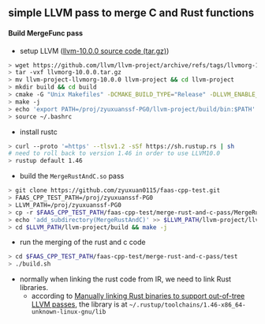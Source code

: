 ## simple LLVM pass to merge C and Rust functions

#### Build MergeFunc pass

- setup LLVM ([llvm-10.0.0 source code (tar.gz)](https://github.com/llvm/llvm-project/releases/tag/llvmorg-10.0.0))

```bash
> wget https://github.com/llvm/llvm-project/archive/refs/tags/llvmorg-10.0.0.tar.gz
> tar -vxf llvmorg-10.0.0.tar.gz
> mv llvm-project-llvmorg-10.0.0 llvm-project && cd llvm-project
> mkdir build && cd build
> cmake -G "Unix Makefiles" -DCMAKE_BUILD_TYPE="Release" -DLLVM_ENABLE_PROJECTS="clang;compiler-rt" ../llvm
> make -j
> echo 'export PATH=/proj/zyuxuanssf-PG0/llvm-project/build/bin:$PATH' >> ~/.bashrc
> source ~/.bashrc
```

- install rustc

```bash
> curl --proto '=https' --tlsv1.2 -sSf https://sh.rustup.rs | sh
# need to roll back to version 1.46 in order to use LLVM10.0
> rustup default 1.46
```

- build the `MergeRustAndC.so` pass
  
```bash
> git clone https://github.com/zyuxuan0115/faas-cpp-test.git
> FAAS_CPP_TEST_PATH=/proj/zyuxuanssf-PG0
> LLVM_PATH=/proj/zyuxuanssf-PG0
> cp -r $FAAS_CPP_TEST_PATH/faas-cpp-test/merge-rust-and-c-pass/MergeRustAndC $LLVM_PATH/llvm-project/llvm/lib/Transforms/
> echo 'add_subdirectory(MergeRustAndC)' >> $LLVM_PATH/llvm-project/llvm/lib/Transforms/CMakeList.txt
> cd $LLVM_PATH/llvm-project/build && make -j
```

- run the merging of the rust and c code

```bash
> cd $FAAS_CPP_TEST_PATH/faas-cpp-test/merge-rust-and-c-pass/test
> ./build.sh
```

- normally when linking the rust code from IR, we need to link Rust libraries.
  + according to [Manually linking Rust binaries to support out-of-tree LLVM passes](https://medium.com/@squanderingtime/manually-linking-rust-binaries-to-support-out-of-tree-llvm-passes-8776b1d037a4), the library is at `~/.rustup/toolchains/1.46-x86_64-unknown-linux-gnu/lib`





